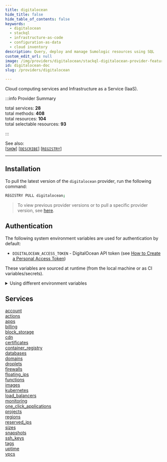 ```yaml
---
title: digitalocean
hide_title: false
hide_table_of_contents: false
keywords:
  - digitalocean
  - stackql
  - infrastructure-as-code
  - configuration-as-data
  - cloud inventory
description: Query, deploy and manage Sumologic resources using SQL
custom_edit_url: null
image: /img/providers/digitalocean/stackql-digitalocean-provider-featured-image.png
id: digitalocean-doc
slug: /providers/digitalocean

---
```

Cloud computing services and Infrastructure as a Service (IaaS).  
    
:::info Provider Summary

<div class="row">
<div class="providerDocColumn">
<span>total services:&nbsp;<b>28</b></span><br />
<span>total methods:&nbsp;<b>408</b></span><br />
</div>
<div class="providerDocColumn">
<span>total resources:&nbsp;<b>104</b></span><br />
<span>total selectable resources:&nbsp;<b>93</b></span><br />
</div>
</div>

:::

See also:   
[[` SHOW `]](https://stackql.io/docs/language-spec/show) [[` DESCRIBE `]](https://stackql.io/docs/language-spec/describe)  [[` REGISTRY `]](https://stackql.io/docs/language-spec/registry)
* * * 

## Installation

To pull the latest version of the `digitalocean` provider, run the following command:  

```bash
REGISTRY PULL digitalocean;
```
> To view previous provider versions or to pull a specific provider version, see [here](https://stackql.io/docs/language-spec/registry).  

## Authentication

The following system environment variables are used for authentication by default:  

- `DIGITALOCEAN_ACCESS_TOKEN` - DigitalOcean API token (see [How to Create a Personal Access Token](https://docs.digitalocean.com/reference/api/create-personal-access-token/))
  
These variables are sourced at runtime (from the local machine or as CI variables/secrets).  

<details>

<summary>Using different environment variables</summary>

To use different environment variables (instead of the defaults), use the `--auth` flag of the `stackql` program.  For example:  

```bash

AUTH='{ "digitalocean": { "type": "bearer",  "credentialsenvvar": "YOUR_DIGITALOCEAN_TOKEN_VAR" }}'
stackql shell --auth="${AUTH}"
 
```
or using PowerShell:  

```powershell

$Auth = "{ 'digitalocean': { 'type': 'bearer',  'credentialsenvvar': 'YOUR_DIGITALOCEAN_TOKEN_VAR' }}"
stackql.exe shell --auth=$Auth
 
```
</details>

## Services
<div class="row">
<div class="providerDocColumn">
<a href="/providers/digitalocean/account/">account</a><br />
<a href="/providers/digitalocean/actions/">actions</a><br />
<a href="/providers/digitalocean/apps/">apps</a><br />
<a href="/providers/digitalocean/billing/">billing</a><br />
<a href="/providers/digitalocean/block_storage/">block_storage</a><br />
<a href="/providers/digitalocean/cdn/">cdn</a><br />
<a href="/providers/digitalocean/certificates/">certificates</a><br />
<a href="/providers/digitalocean/container_registry/">container_registry</a><br />
<a href="/providers/digitalocean/databases/">databases</a><br />
<a href="/providers/digitalocean/domains/">domains</a><br />
<a href="/providers/digitalocean/droplets/">droplets</a><br />
<a href="/providers/digitalocean/firewalls/">firewalls</a><br />
<a href="/providers/digitalocean/floating_ips/">floating_ips</a><br />
<a href="/providers/digitalocean/functions/">functions</a><br />
</div>
<div class="providerDocColumn">
<a href="/providers/digitalocean/images/">images</a><br />
<a href="/providers/digitalocean/kubernetes/">kubernetes</a><br />
<a href="/providers/digitalocean/load_balancers/">load_balancers</a><br />
<a href="/providers/digitalocean/monitoring/">monitoring</a><br />
<a href="/providers/digitalocean/one_click_applications/">one_click_applications</a><br />
<a href="/providers/digitalocean/projects/">projects</a><br />
<a href="/providers/digitalocean/regions/">regions</a><br />
<a href="/providers/digitalocean/reserved_ips/">reserved_ips</a><br />
<a href="/providers/digitalocean/sizes/">sizes</a><br />
<a href="/providers/digitalocean/snapshots/">snapshots</a><br />
<a href="/providers/digitalocean/ssh_keys/">ssh_keys</a><br />
<a href="/providers/digitalocean/tags/">tags</a><br />
<a href="/providers/digitalocean/uptime/">uptime</a><br />
<a href="/providers/digitalocean/vpcs/">vpcs</a><br />
</div>
</div>
